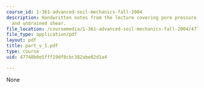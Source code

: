 ```yaml
---
course_id: 1-361-advanced-soil-mechanics-fall-2004
description: Handwritten notes from the lecture covering pore pressure parameters
  and undrained shear.
file_location: /coursemedia/1-361-advanced-soil-mechanics-fall-2004/47748b0e5fff19df8cbc382abe02d1a4_part_v_1.pdf
file_type: application/pdf
layout: pdf
title: part_v_1.pdf
type: course
uid: 47748b0e5fff19df8cbc382abe02d1a4

---
```

None
